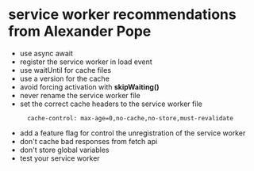 # service worker recommendations from Alexander Pope
 
- use async await
- register the service worker in load event
- use waitUntil for cache files
- use a version for the cache
- avoid forcing activation with **skipWaiting()** 
- never rename the service worker file
- set the correct cache headers to the service worker file
  ```
    cache-control: max-age=0,no-cache,no-store,must-revalidate
  ```
- add a  feature flag for control the    unregistration of the  service worker
- don't cache bad responses from fetch api
- don't store global variables
- test your service worker




